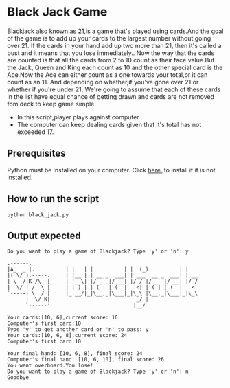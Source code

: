 # Black Jack Game
Blackjack also known as 21,is a game that's played using cards.And the goal of the game is to add up your cards to the largest number without going over 21. If the cards in your hand add up two more than 21, then it's called a bust and it means that you lose immediately.. Now the way that the cards are counted is that all the cards from 2 to 10 count as their face value.But the Jack, Queen and King each count as 10 and the other special card is the Ace.Now the Ace can either count as a one towards your total,or it can count as an 11. And depending on whether,if you've gone over 21 or whether if you're under 21,
We're going to assume that each of these cards in the list have equal chance of getting drawn and cards are not removed fom deck to keep game simple.
- In this script,player plays against computer
- The computer can keep dealing cards given that it's total has not exceeded 17.

## Prerequisites

Python must be installed on your computer. Click [here.](https://www.python.org/downloads/) to install if it is not installed.

## How to run the script

`python black_jack.py`

## Output expected
```
Do you want to play a game of Blackjack? Type 'y' or 'n': y

.------.            _     _            _    _            _    
|A_  _ |.          | |   | |          | |  (_)          | |   
|( \/ ).-----.     | |__ | | __ _  ___| | ___  __ _  ___| | __
| \  /|K /\  |     | '_ \| |/ _` |/ __| |/ / |/ _` |/ __| |/ /
|  \/ | /  \ |     | |_) | | (_| | (__|   <| | (_| | (__|   < 
`-----| \  / |     |_.__/|_|\__,_|\___|_|\_\ |\__,_|\___|_|\_\
      |  \/ K|                            _/ |                
      `------'                           |__/           

Your cards:[10, 6],current score: 16
Computer's first card:10
Type 'y' to get another card or 'n' to pass: y
Your cards:[10, 6, 8],current score: 24
Computer's first card:10

Your final hand: [10, 6, 8], final score: 24
Computer's final hand: [10, 6, 10], final score: 26
You went overboard.You lose!
Do you want to play a game of Blackjack? Type 'y' or 'n': n
Goodbye
```
